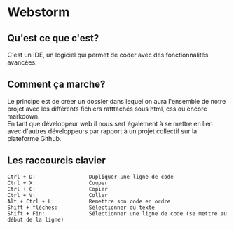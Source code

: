 # Webstorm  

## Qu'est ce que c'est?  
C'est un IDE, un logiciel qui permet de coder avec des fonctionnalités avancées. 

## Comment ça marche?  
Le principe est de créer un dossier dans lequel on aura l'ensemble de notre projet avec les différents fichiers ratttachés  sous html, css ou encore markdown.  
En tant que développeur web il nous sert également à se mettre en lien avec d'autres développeurs par rapport à un projet collectif sur la plateforme Github.
 
## Les raccourcis clavier  
    Ctrl + D:                 Dupliquer une ligne de code
    Ctrl + X:                 Couper
    Ctrl + C:                 Copier
    Ctrl + V:                 Coller
    Alt + Ctrl + L:           Remettre son code en ordre
    Shift + flèches:          Sélectionner du texte
    Shift + Fin:              Sélectionner une ligne de code (se mettre au début de la ligne)

 
